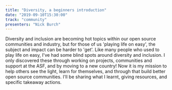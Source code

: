 ```yaml
---
title: "Diversity, a beginners introduction"
date: "2019-09-10T15:30:00"
track: "community"
presenters: "Nick Burch"
---
```


Diversity and inclusion are becoming hot topics within our open source communities and industry, but for those of us 'playing life on easy', the subject and impact can be harder to 'get'. Like many people who used to play life on easy, I've had some blind spots around diversity and inclusion. I only discovered these through working on projects, communities and support at the ASF, and by moving to a new country! Now it is my mission to help others see the light, learn for themselves, and through that build better open source communities. I'll be sharing what I learnt, giving resources, and specific takeaway actions.